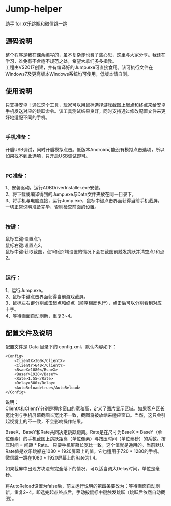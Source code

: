 # Jump-helper
助手 for 欢乐跳瓶和微信跳一跳

## 源码说明
整个程序是我在课余编写的，虽不复杂却也费了些心思，这里与大家分享。我还在学习，难免有不合适不规范之处，希望大拿们多多指教。</br>
工程由VS2017创建，并有编译好的Jump.exe可直接食用。该可执行文件在Windows7及更高版本Windows系统均可使用，低版本请自测。</br>

## 使用说明
只支持安卓！通过这个工具，玩家可以用鼠标选择游戏截图上起点和终点来给安卓手机发送对应的跳跃命令。该工具测试结果良好，同时支持通过修改配置文件来更好地适配不同的手机。</br>
 
### 手机准备：</br>
开启USB调试，同时开启模拟点击。低版本Android可能没有模拟点击选项，所以如果找不到此选项，只开启USB调试即可。</br>
 
### PC准备：</br>
1、安装驱动。运行ADBDriverInstaller.exe安装。</br>
2、将下载或编译得到的Jump.exe与Data文件夹放在同一目录下。</br>
3、将手机与电脑连接，运行Jump.exe，鼠标中键点击界面获得当前手机截屏，一切正常说明准备完毕，否则检查前面的设置。</br>
 
### 按键：</br>
鼠标左键:设置点1。</br>
鼠标右键:设置点2。</br>
鼠标中键:获取截图，点1和点2均设置的情况下会在截图前触发跳跃并清空点1和点2。</br>
 
### 运行：</br>
1、运行Jump.exe。</br>
2、鼠标中键点击界面获得当前游戏截屏。</br>
3、鼠标左右键分别点击起点和终点（顺序相反也行），点击后可以分别看到对应十字。</br>
4、等待画面自动刷新，重复3~4。</br>

## 配置文件及说明</br>
配置文件是 Data 目录下的 config.xml，默认内容如下：</br>
```
<Config>
    <ClientX>360</ClientX>
    <ClientY>640</ClientY>
    <BsaeX>1080</BsaeX>
    <BaseY>1920</BaseY>
    <Rate>1.55</Rate>
    <Delay>300</Delay>
    <AutoReload>true</AutoReload>
</Config>
```
说明：</br>
ClientX和ClientY分别是程序窗口的宽和高，定义了图片显示区域。如果客户区长宽比例与手机屏幕截图长宽比不一致，截图将被放缩来适应窗口。当然，这只会引起视觉上的不一致，不会影响操作结果。

BsaeX、BaseY和Rate共同决定跳跃距离。Rate是在尺寸为BsaeX * BaseY（单位像素）的手机截图上跳跃距离（单位像素）与按压时间（单位毫秒）的系数。按压时间 = 间距 * Rate。 只要手机屏幕长宽比一致，这个值就是通用的。当前默认Rate值是欢乐跳瓶在1080 * 1920屏幕上的值，它也适用于720 * 1280的手机。 微信跳一跳在1080 * 1920屏幕上的Rate为1.4。

如果截屏中出现方块没有完全落下的情况，可以适当调大Delay时间，单位是毫秒。

将AutoReload设置为false后，前文运行说明的第四条要改为：等待画面自动刷新，重复2~4。即选完起点终点后，手动按鼠标中键触发跳跃（跳跃后依然自动截图）。
